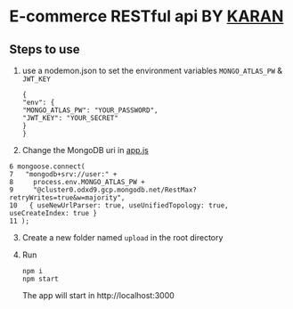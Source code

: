 # E-commerce RESTful api BY [KARAN]("http://thebigk.ml")

## Steps to use

1. use a nodemon.json to set the environment variables `MONGO_ATLAS_PW` & `JWT_KEY`

   ```
   {
   "env": {
   "MONGO_ATLAS_PW": "YOUR_PASSWORD",
   "JWT_KEY": "YOUR_SECRET"
   }
   }
   ```

2. Change the MongoDB uri in [app.js]("./app.js")

```
6 mongoose.connect(
7   "mongodb+srv://user:" +
8     process.env.MONGO_ATLAS_PW +
9     "@cluster0.odxd9.gcp.mongodb.net/RestMax?retryWrites=true&w=majority",
10   { useNewUrlParser: true, useUnifiedTopology: true, useCreateIndex: true }
11 );

```

3. Create a new folder named `upload` in the root directory

4. Run
   ```
   npm i
   npm start
   ```
   The app will start in http://localhost:3000
